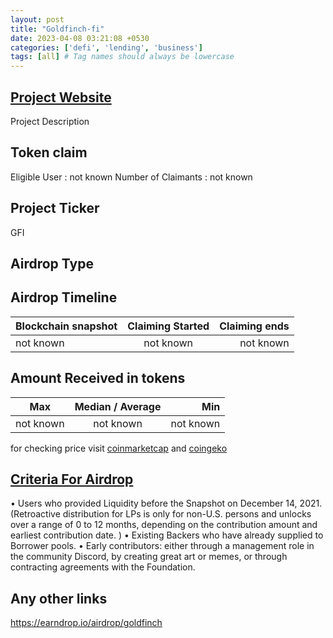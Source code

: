 ```yaml
---
layout: post
title: "Goldfinch-fi"
date: 2023-04-08 03:21:08 +0530
categories: ['defi', 'lending', 'business']
tags: [all] # Tag names should always be lowercase
---
```




## [Project Website](https://goldfinch.finance/)

 Project Description

## Token claim

Eligible User : not known
Number of Claimants : not known

## Project Ticker

GFI

## Airdrop Type

## Airdrop Timeline

| Blockchain snapshot     | Claiming Started           | Claiming ends    |
| ----------------------- |:--------------------------:| ----------------:|
|       not known         |        not known           |   not known      |

## Amount Received in tokens

| Max        |    Median / Average  |       Min    |
| ---------- |:--------------------:| ------------:|
| not known  |     not known        |  not known   |

for checking price visit [coinmarketcap](https://coinmarketcap.com/currencies/) and [coingeko](https://www.coingecko.com/en/coins/)

## [Criteria For Airdrop](medium.com/goldfinch-fi/introducing-the-goldfinch-protocol-token-gfi-e09579fd9740)

• Users who provided Liquidity before the Snapshot on December 14, 2021. (Retroactive distribution for LPs is only for non-U.S. persons and unlocks over a range of 0 to 12 months, depending on the contribution amount and earliest contribution date. )
• Existing Backers who have already supplied to Borrower pools.
• Early contributors:  either through a management role in the community Discord, by creating great art or memes, or through contracting agreements with the Foundation.

## Any other links

<https://earndrop.io/airdrop/goldfinch>
